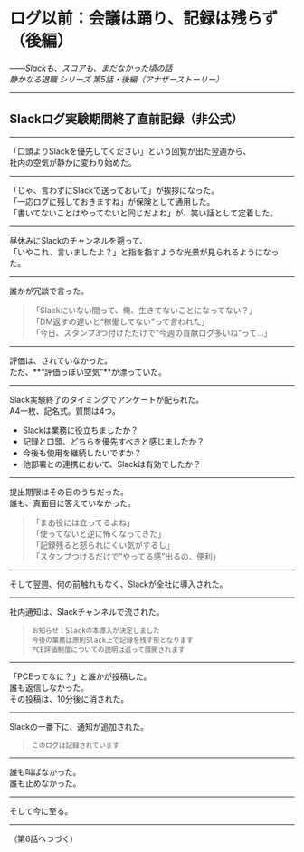 # ログ以前：会議は踊り、記録は残らず（後編）  
_――Slackも、スコアも、まだなかった頃の話_  
*静かなる退職 シリーズ 第5話・後編（アナザーストーリー）*

---

## Slackログ実験期間終了直前記録（非公式）

---

「口頭よりSlackを優先してください」という回覧が出た翌週から、  
社内の空気が静かに変わり始めた。

---

「じゃ、言わずにSlackで送っておいて」が挨拶になった。  
「一応ログに残しておきますね」が保険として通用した。  
「書いてないことはやってないと同じだよね」が、笑い話として定着した。

---

昼休みにSlackのチャンネルを遡って、  
「いやこれ、言いましたよ？」と指を指すような光景が見られるようになった。

---

誰かが冗談で言った。

> 「Slackにいない間って、俺、生きてないことになってない？」  
> 「DM返すの遅いと“稼働してない”って言われた」  
> 「今日、スタンプ3つ付けただけで“今週の貢献ログ多いね”って…」

---

評価は、されていなかった。  
ただ、**“評価っぽい空気”**が漂っていた。

---

Slack実験終了のタイミングでアンケートが配られた。  
A4一枚、記名式。質問は4つ。

- Slackは業務に役立ちましたか？  
- 記録と口頭、どちらを優先すべきと感じましたか？  
- 今後も使用を継続したいですか？  
- 他部署との連携において、Slackは有効でしたか？

---

提出期限はその日のうちだった。  
誰も、真面目に答えていなかった。

> 「まあ役には立ってるよね」  
> 「使ってないと逆に怖くなってきた」  
> 「記録残ると怒られにくい気がするし」  
> 「スタンプつけるだけで“やってる感”出るの、便利」

---

そして翌週、何の前触れもなく、Slackが全社に導入された。

---

社内通知は、Slackチャンネルで流された。

> `お知らせ：Slackの本導入が決定しました`  
> `今後の業務は原則Slack上で記録を残す形となります`  
> `PCE評価制度についての説明は追って展開されます`

---

「PCEってなに？」と誰かが投稿した。  
誰も返信しなかった。  
その投稿は、10分後に消された。

---

Slackの一番下に、通知が追加された。

> `このログは記録されています`

---

誰も叫ばなかった。  
誰も止めなかった。

---

そして今に至る。

---

（第6話へつづく）
